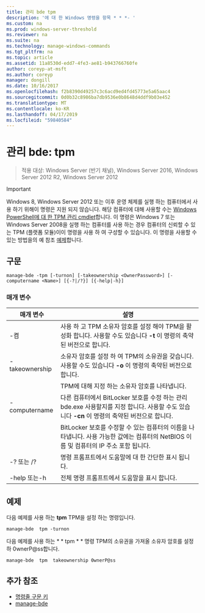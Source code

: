 ```yaml
---
title: 관리 bde tpm
description: '에 대 한 Windows 명령을 항목 * * *- '
ms.custom: na
ms.prod: windows-server-threshold
ms.reviewer: na
ms.suite: na
ms.technology: manage-windows-commands
ms.tgt_pltfrm: na
ms.topic: article
ms.assetid: 11a8530d-edd7-4fe3-ae81-b943766760fe
author: coreyp-at-msft
ms.author: coreyp
manager: dongill
ms.date: 10/16/2017
ms.openlocfilehash: f2b8390d49257c3c6acd9ed4fd45773e5a65aac4
ms.sourcegitcommit: 0d0b32c8986ba7db9536e0b8648d4ddf9b03e452
ms.translationtype: MT
ms.contentlocale: ko-KR
ms.lasthandoff: 04/17/2019
ms.locfileid: "59840584"
---
```

# <a name="manage-bde-tpm"></a>관리 bde: tpm

>적용 대상: Windows Server (반기 채널), Windows Server 2016, Windows Server 2012 R2, Windows Server 2012

> [!IMPORTANT]
> Windows 8, Windows Server 2012 또는 이후 운영 체제를 실행 하는 컴퓨터에서 사용 하기 위해이 명령은 지원 되지 않습니다. 해당 컴퓨터에 대해 사용할 수는 [Windows PowerShell에 대 한 TPM 관리 cmdlet](https://technet.microsoft.com/library/jj603116.aspx)합니다.
이 명령은 Windows 7 또는 Windows Server 2008을 실행 하는 컴퓨터를 사용 하는 경우 컴퓨터의 신뢰할 수 있는 TPM (플랫폼 모듈)이이 명령을 사용 하 여 구성할 수 있습니다. 이 명령을 사용할 수 있는 방법을의 예 참조 [예제](#BKMK_Examples)합니다.
## <a name="syntax"></a>구문
```
manage-bde -tpm [-turnon] [-takeownership <OwnerPassword>] [-computername <Name>] [{-?|/?}] [{-help|-h}]
```
### <a name="parameters"></a>매개 변수
|매개 변수|설명|
|-------|--------|
|-켬|사용 하 고 TPM 소유자 암호를 설정 해야 TPM을 활성화 합니다. 사용할 수도 있습니다 **-t** 이 명령의 축약된 버전으로 합니다.|
|-takeownership|소유자 암호를 설정 하 여 TPM의 소유권을 갖습니다. 사용할 수도 있습니다 **-o** 이 명령의 축약된 버전으로 합니다.|
|<OwnerPassword>|TPM에 대해 지정 하는 소유자 암호를 나타냅니다.|
|-computername|다른 컴퓨터에서 BitLocker 보호를 수정 하는 관리 bde.exe 사용할지를 지정 합니다. 사용할 수도 있습니다 **-cn** 이 명령의 축약된 버전으로 합니다.|
|<Name>|BitLocker 보호를 수정할 수 있는 컴퓨터의 이름을 나타냅니다. 사용 가능한 값에는 컴퓨터의 NetBIOS 이름 및 컴퓨터의 IP 주소 포함 됩니다.|
|-? 또는 /?|명령 프롬프트에서 도움말에 대 한 간단한 표시 됩니다.|
|-help 또는-h|전체 명령 프롬프트에서 도움말을 표시 합니다.|
## <a name="BKMK_Examples"></a>예제
다음 예제를 사용 하는 **tpm** TPM을 설정 하는 명령입니다.
```
manage-bde  tpm -turnon
```
다음 예제를 사용 하는 * * tpm * * 명령 TPM의 소유권을 가져올 소유자 암호를 설정 하 0wnerP@ss합니다.
```
manage-bde  tpm  takeownership 0wnerP@ss
```
## <a name="additional-references"></a>추가 참조
-   [명령줄 구문 키](command-line-syntax-key.md)
-   [manage-bde](manage-bde.md)
